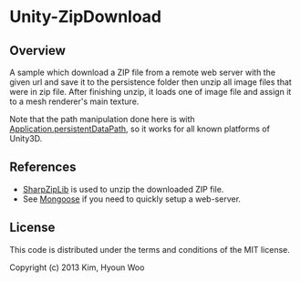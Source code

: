 # Unity-ZipDownload

## Overview

A sample which download a ZIP file from a remote web server with the given url and save it to the persistence folder then unzip all image files that were in zip file. 
After finishing unzip, it loads one of image file and assign it to a mesh renderer's main texture.

Note that the path manipulation done here is with [Application.persistentDataPath](http://docs.unity3d.com/ScriptReference/Application-persistentDataPath.html), so it works for all known platforms of Unity3D.

## References

* [SharpZipLib](http://icsharpcode.github.io/SharpZipLib/) is used to unzip the downloaded ZIP file.
* See [Mongoose](https://code.google.com/p/mongoose/) if you need to quickly setup a web-server.

## License

This code is distributed under the terms and conditions of the MIT license.


Copyright (c) 2013 Kim, Hyoun Woo
